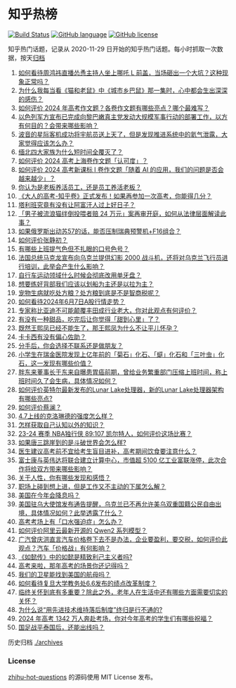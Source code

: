 # 知乎热榜
[![Build Status](https://github.com/ToWeLong/zhihu-hot-questions/workflows/CI/badge.svg)](https://github.com/ToWeLong/zhihu-hot-questions/actions)
[![GitHub language](https://img.shields.io/badge/language-golang-orange.svg)](https://golang.org/)
[![GitHub license](https://img.shields.io/github/license/ToWeLong/zhihu-hot-questions)](https://github.com/ToWeLong/zhihu-hot-questions/blob/main/LICENSE)

知乎热门话题，记录从 2020-11-29 日开始的知乎热门话题。每小时抓取一次数据，按天[归档](./archives)

<!-- BEGIN -->

1. [如何看待周鸿祎直播怂恿主持人坐上哪吒 L 前盖，当场砸出一个大坑？这种现象正常吗？](https://www.zhihu.com/question/658261010)
1. [为什么我每当看《猫和老鼠》中《城市乡巴鼠》那一集时，心中都会生出深深的感伤？](https://www.zhihu.com/question/35016409)
1. [如何评价 2024 年高考作文题？各卷作文题有哪些亮点？哪个最难写？](https://www.zhihu.com/question/658302586)
1. [以色列军方宣布已完成向黎巴嫩真主党发动大规模军事行动的部署工作，以方有何目的？会带来哪些影响？](https://www.zhihu.com/question/658261144)
1. [波音的星际客机成功将宇航员送上天了，但是发现推进系统中的氦气泄露，大家觉得应该怎么办？](https://www.zhihu.com/question/658209756)
1. [缅北四大家族为什么短时间全覆灭了？](https://www.zhihu.com/question/642110371)
1. [如何评价 2024 高考上海卷作文题「认可度」？](https://www.zhihu.com/question/658300281)
1. [如何评价 2024 高考新课标 I 卷作文题「随着 AI 的应用，我们的问题是否会越来越少」？](https://www.zhihu.com/question/658300291)
1. [你认为是老板养活员工，还是员工养活老板？](https://www.zhihu.com/question/658245972)
1. [《大人的高考-知乎卷》正式发布！如果再参加一次高考，你能得几分？](https://www.zhihu.com/question/658295422)
1. [塔利班究竟有没有让阿富汗人过上好日子？](https://www.zhihu.com/question/638603778)
1. [「男子被流浪猫绊倒投喂者赔 24 万元」案再审开庭，如何从法律层面解读此事？](https://www.zhihu.com/question/658149383)
1. [如果俄罗斯出动苏57的话，能否压制瑞典预警机+F16组合？](https://www.zhihu.com/question/658145873)
1. [如何评价张静初？](https://www.zhihu.com/question/25724128)
1. [有哪些上班提气色但不扎眼的口号色号？](https://www.zhihu.com/question/656288001)
1. [法国总统马克龙宣布向乌克兰提供幻影 2000 战斗机，还将对乌克兰飞行员进行培训，此举会产生什么影响？](https://www.zhihu.com/question/658301508)
1. [自行车运动领域什么时候会彻底改用单牙盘？](https://www.zhihu.com/question/655978560)
1. [想要练好背部我们应该以划船为主还是以拉为主？](https://www.zhihu.com/question/657167228)
1. [宠物生病就吃处方粮？处方粮到底是不是智商税呢？](https://www.zhihu.com/question/655479024)
1. [如何看待2024年6月7日A股行情走势？](https://www.zhihu.com/question/658200892)
1. [专家称比亚迪不可能颠覆丰田成行业老大，你对此观点有何评价？](https://www.zhihu.com/question/658067019)
1. [有没有一种甜品，吃完后让你觉得「甜到心里」了？](https://www.zhihu.com/question/657329982)
1. [既然王熙凤已经不能生了，那王熙凤为什么不让平儿怀孕？](https://www.zhihu.com/question/268064229)
1. [卡卡西有没有偏心佐助？](https://www.zhihu.com/question/314577546)
1. [分手后，你会选择不联系还是做朋友？](https://www.zhihu.com/question/652415765)
1. [小学生在瑞金医院发现上亿年前的「菊石」化石、「䗴」化石和「三叶虫」化石，这一发现有哪些价值？](https://www.zhihu.com/question/658200447)
1. [胖东来董事长于东来自曝患胃癌前期，曾给业务繁重部门压缩上班时间，称上班时间久了会生病，具体情况如何？](https://www.zhihu.com/question/658250801)
1. [如何评价英特尔最新发布的Lunar Lake处理器，新的Lunar Lake处理器架构有哪些亮点?](https://www.zhihu.com/question/658124769)
1. [如何评价蔡澜？](https://www.zhihu.com/question/22595871)
1. [4.7上线的克洛琳德的强度怎么样？](https://www.zhihu.com/question/658127219)
1. [怎样获取自己认知以外的知识？](https://www.zhihu.com/question/657652592)
1. [23-24 赛季 NBA独行侠 89:107 凯尔特人，如何评价这场比赛？](https://www.zhihu.com/question/658294520)
1. [如果唐三跳崖到的是斗破世界会怎么样?](https://www.zhihu.com/question/625768189)
1. [医生建议高考前不宜给考生盲目进补，高考期间饮食要注意什么？](https://www.zhihu.com/question/658204623)
1. [富士康与英伟达将联合建立计算中心，市值超 5100 亿工业富联涨停，此次合作将给双方带来哪些影响？](https://www.zhihu.com/question/658237967)
1. [关于人性，你有哪些发现和感悟？](https://www.zhihu.com/question/473818502)
1. [职场上碰到想上进，但是工作又不主动的下属怎么解？](https://www.zhihu.com/question/650972542)
1. [美国在今年会降息吗？](https://www.zhihu.com/question/652285444)
1. [美国驻乌大使馆发布通告提醒，乌克兰已不再允许美乌双重国籍公民自由出境，具体情况如何？此举透露了什么？](https://www.zhihu.com/question/658134923)
1. [高考考场上有「口水强迫症」怎么办？](https://www.zhihu.com/question/658132675)
1. [如何评价阿里云最新开源的 Qwen2 系列模型？](https://www.zhihu.com/question/658271229)
1. [广汽曾庆洪直言汽车价格卷下去不是办法，企业要盈利，要交税，如何评价此观点？汽车「价格战」有何影响？](https://www.zhihu.com/question/658246326)
1. [《如懿传》中的如懿是精致利己主义者吗?](https://www.zhihu.com/question/653538360)
1. [高考来啦，那年高考的场景你还记得吗？](https://www.zhihu.com/question/657965662)
1. [我们的卫星能找到美国的航母吗？](https://www.zhihu.com/question/658013562)
1. [如何看待复旦大学教务处6.6发布的绩点改革制度？](https://www.zhihu.com/question/658212899)
1. [临终关怀到底有多重要？除此之外，老年人在生活中还有哪些方面需要切实的关怀？](https://www.zhihu.com/question/452075166)
1. [为什么说“用先进技术维持落后制度”终归是行不通的?](https://www.zhihu.com/question/658200754)
1. [2024 年高考 1342 万人奔赴考场，你对今年高考的学生们有哪些祝福？](https://www.zhihu.com/question/658200426)
1. [国足战平泰国后，还能出线吗？](https://www.zhihu.com/question/658263559)

<!-- END -->

历史归档 [./archives](./archives)


### License
[zhihu-hot-questions](https://github.com/towelong/zhihu-hot-questions) 的源码使用 MIT License 发布。